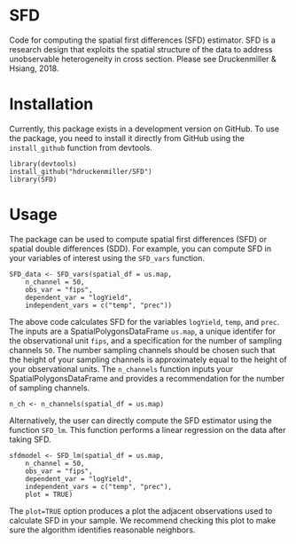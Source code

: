 # SFD

Code for computing the spatial first differences (SFD) estimator. SFD is a research design that exploits the spatial structure of the data to address unobservable heterogeneity in cross section. Please see Druckenmiller & Hsiang, 2018. 

# Installation 
Currently, this package exists in a development version on GitHub. To use the package, you need to install it directly from GitHub using the `install_github` function from devtools.
```
library(devtools)
install_github("hdruckenmiller/SFD")
library(SFD)
```

# Usage 
The package can be used to compute spatial first differences (SFD) or spatial double differences (SDD). 
For example, you can compute SFD in your variables of interest using the `SFD_vars` function.
```
SFD_data <- SFD_vars(spatial_df = us.map, 
    n_channel = 50, 
    obs_var = "fips", 
    dependent_var = "logYield", 
    independent_vars = c("temp", "prec"))
```
The above code calculates SFD for the variables `logYield`, `temp`, and `prec`. 
The inputs are a SpatialPolygonsDataFrame `us.map`, a unique identifer for the observational unit `fips`, 
and a specification for the number of sampling channels `50`. 
The number sampling channels should be chosen such that the height of your sampling channels 
is approximately equal to the height of your observational units. 
The `n_channels` function inputs your SpatialPolygonsDataFrame and provides a recommendation for the number of sampling channels. 
```
n_ch <- n_channels(spatial_df = us.map)
```
Alternatively, the user can directly compute the SFD estimator using the function `SFD_lm`. This function performs a linear regression on the data after taking SFD. 
```
sfdmodel <- SFD_lm(spatial_df = us.map, 
    n_channel = 50, 
    obs_var = "fips", 
    dependent_var = "logYield", 
    independent_vars = c("temp", "prec"), 
    plot = TRUE)
```
The `plot=TRUE` option produces a plot the adjacent observations used to calculate SFD in your sample. 
We recommend checking this plot to make sure the algorithm identifies reasonable neighbors. 
